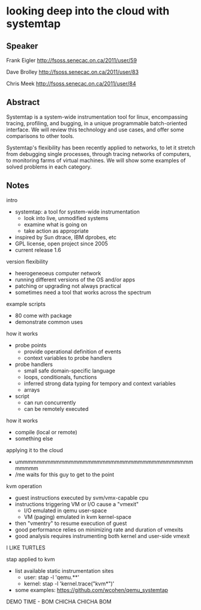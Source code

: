 looking deep into the cloud with systemtap
=========================================

Speaker
---
Frank Eigler
http://fsoss.senecac.on.ca/2011/user/59

Dave Brolley
http://fsoss.senecac.on.ca/2011/user/83

Chris Meek
http://fsoss.senecac.on.ca/2011/user/84

Abstract
----
Systemtap is a system-wide instrumentation tool for linux, encompassing tracing, profiling, and bugging, in a unique programmable batch-oriented interface. We will review this technology and use cases, and offer some comparisons to other tools.

Systemtap's flexibility has been recently applied to networks, to let it stretch from debugging single processes, through tracing networks of computers, to monitoring farms of virtual machines. We will show some examples of solved problems in each category.

Notes
---

intro
  
  * systemtap: a tool for system-wide instrumentation
    * look into live, unmodified systems
    * examine what is going on
    * take action as appropriate
  * inspired by Sun dtrace, IBM dprobes, etc
  * GPL license, open project since 2005
  * current release 1.6

version flexibility

  * heerogeneoeus computer network
  * running different versions of the OS and/or apps
  * patching or upgrading not always practical
  * sometimes need a tool that works across the spectrum

example scripts
  
  * 80 come with package
  * demonstrate common uses

how it works

  * probe points
    * provide operational definition of events
    * context variables to probe handlers
  * probe handlers
    * small safe domain-specific language
    * loops, conditionals, functions
    * inferred strong data typing for tempory and context variables
    * arrays
  * script
    * can run concurrently
    * can be remotely executed

how it works
  
  * compile (local or remote)
  * something else

applying it to the cloud

  * ummmmmmmmmmmmmmmmmmmmmmmmmmmmmmmmmmmmmmmmmmm
  * /me waits for this guy to get to the point

kvm operation

  * guest instructions executed by svm/vmx-capable cpu
  * instructions triggering VM or I/O cause a "vmexit"
    * I/O emulated in qemu user-space
    * VM (paging) emulated in kvm kernel-space
  * then "vmentry" to resume execution of guest
  * good performance relies on minimizing rate and duration of vmexits
  * good analysis requires instrumenting both kernel and user-side vmexit

I LIKE TURTLES

stap applied to kvm

  * list available static instrumentation sites
    * user: stap -l 'qemu.**'
    * kernel: stap -l 'kernel.trace("kvm*")'
  * some examples: https://github.com/wcohen/qemu_systemtap

DEMO TIME - BOM CHICHA CHICHA BOM

